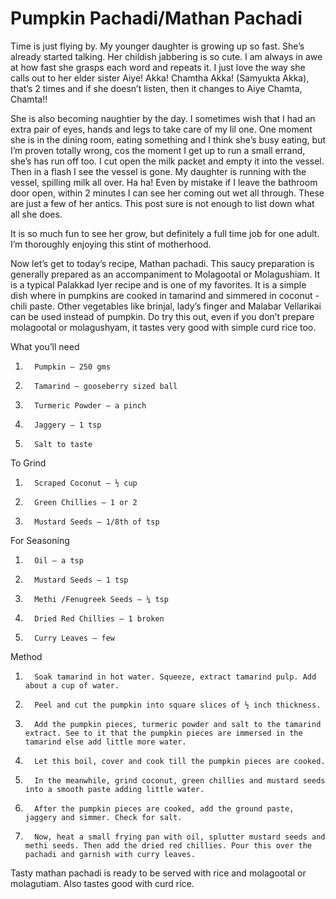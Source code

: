 #  Pumpkin Pachadi/Mathan Pachadi


Time is just flying by. My younger daughter is growing up so fast. She’s already started talking. Her childish jabbering is so cute. I am always in awe at how fast she grasps each word and repeats it. I just love the way she calls out to her elder sister Aiye! Akka! Chamtha Akka! (Samyukta Akka), that’s 2 times and if she doesn’t listen, then it changes to Aiye Chamta, Chamta!!

She is also becoming naughtier by the day.  I sometimes wish that I had an extra pair of eyes, hands and legs to take care of my lil one. One moment she is in the dining room, eating something and I think she’s busy eating, but I’m proven totally wrong, cos the moment I get up to run a small errand, she’s has run off too.  I cut open the milk packet and empty it into the vessel. Then in a flash I see the vessel is gone. My daughter is running with the vessel, spilling milk all over. Ha ha! Even by mistake if I leave the bathroom door open, within 2 minutes I can see her coming out wet all through. These are just a few of her antics. This post sure is not enough to list down what all she does.

It is so much fun to see her grow, but definitely a full time job for one adult. I’m thoroughly enjoying this stint of motherhood.

Now let’s get to today’s recipe, Mathan pachadi. This saucy preparation is generally prepared as an accompaniment to Molagootal or Molagushiam. It is a typical Palakkad Iyer recipe and is one of my favorites. It is a simple dish where in pumpkins are cooked in tamarind and simmered in coconut - chili paste.  Other vegetables like brinjal, lady’s finger and Malabar Vellarikai can be used instead of pumpkin. Do try this out, even if you don’t prepare molagootal or molagushyam, it tastes very good with simple curd rice too.

What you’ll need

1.       Pumpkin – 250 gms
2.       Tamarind – gooseberry sized ball
3.       Turmeric Powder – a pinch
4.       Jaggery – 1 tsp
5.       Salt to taste

To Grind

1.       Scraped Coconut – ½ cup
2.       Green Chillies – 1 or 2
3.       Mustard Seeds – 1/8th of tsp

For Seasoning

1.       Oil – a tsp
2.       Mustard Seeds – 1 tsp
3.       Methi /Fenugreek Seeds – ¼ tsp
4.       Dried Red Chillies – 1 broken
5.       Curry Leaves – few

Method

1.       Soak tamarind in hot water. Squeeze, extract tamarind pulp. Add about a cup of water.
2.       Peel and cut the pumpkin into square slices of ½ inch thickness.
3.       Add the pumpkin pieces, turmeric powder and salt to the tamarind extract. See to it that the pumpkin pieces are immersed in the tamarind else add little more water.
4.       Let this boil, cover and cook till the pumpkin pieces are cooked.
5.       In the meanwhile, grind coconut, green chillies and mustard seeds into a smooth paste adding little water.
6.       After the pumpkin pieces are cooked, add the ground paste, jaggery and simmer. Check for salt.
7.       Now, heat a small frying pan with oil, splutter mustard seeds and methi seeds. Then add the dried red chillies. Pour this over the pachadi and garnish with curry leaves.
Tasty mathan pachadi is ready to be served with rice and molagootal or molagutiam. Also tastes good with curd rice.